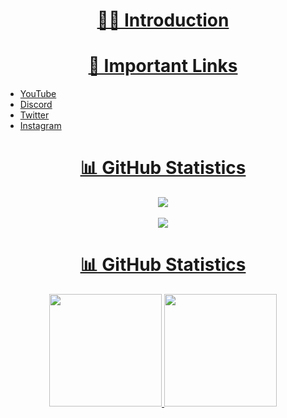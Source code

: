 <h1 align="center"><u>🙋‍♂️ Introduction</u></h2>

<h1 align="center"><u>🔗 Important Links</u></h2>

- [YouTube](https://www.youtube.com/Martonic)
- [Discord](https://discord.gg/R5nzBEmv8d)
- [Twitter](https://twitter.com/ItsMartonic)
- [Instagram](https://www.instagram.com/itsmartonic/?hl=en)

<h1 align="center"><u>📊 GitHub Statistics</u></h2>
<p align="center">
<img src="https://github-readme-stats.vercel.app/api?username=ItsMartonic&show_icons=true&theme=github_dark">
<br>
<br>
<img src="https://github-readme-stats.vercel.app/api/top-langs/?username=ItsMartonic&layout=compact&theme=github_dark">
</p>


<h1 align="center"><u>📊 GitHub Statistics</u></h2>
<p align="center">
<a href="https://github.com/ItsMartonic">
  <img height="180em" src="https://github-readme-stats.vercel.app/api?username=ItsMartonic&show_icons=true&theme=github_dark&include_all_commits=true&count_private=true"/>
  <img height="180em" src="https://github-readme-stats.vercel.app/api/top-langs/?username=ItsMartonic&layout=compact&theme=github_dark"/>
</a>
</p>
